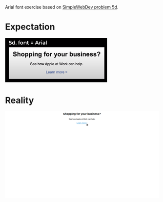 Arial font exercise based on [SimpleWebDev problem 5d](https://www.youtube.com/watch?v=G3e-cpL7ofc&list=PLEPye7A7EcQZrT3VSBb7jtxnxIfY3yyG6&index=1&t=6728s).

# Expectation
![expected result](expectation.png)

# Reality
![my result](result.png)
